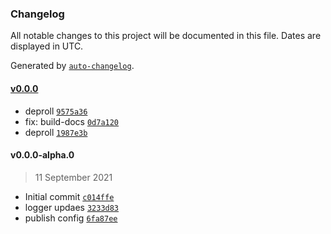 ### Changelog

All notable changes to this project will be documented in this file. Dates are displayed in UTC.

Generated by [`auto-changelog`](https://github.com/CookPete/auto-changelog).

#### [v0.0.0](https://github.com/nbsolutions-ca/logger-js/compare/v0.0.0-alpha.0...v0.0.0)

- deproll [`9575a36`](https://github.com/nbsolutions-ca/logger-js/commit/9575a3636ad5848762dc3b2aea76a07d510e1868)
- fix: build-docs [`0d7a120`](https://github.com/nbsolutions-ca/logger-js/commit/0d7a120cd549edeef3960c156144fe35ee2c9a06)
- deproll [`1987e3b`](https://github.com/nbsolutions-ca/logger-js/commit/1987e3bfe814aa55c529d7108a21fab0d549b201)

#### v0.0.0-alpha.0

> 11 September 2021

- Initial commit [`c014ffe`](https://github.com/nbsolutions-ca/logger-js/commit/c014ffe6239774d2eb383599813cd6cc3d1fa01a)
- logger updaes [`3233d83`](https://github.com/nbsolutions-ca/logger-js/commit/3233d83fabe83cacd9cfba5b082c57e22c86d897)
- publish config [`6fa87ee`](https://github.com/nbsolutions-ca/logger-js/commit/6fa87ee83b4bb29209b510c54672f34c7b4df262)
